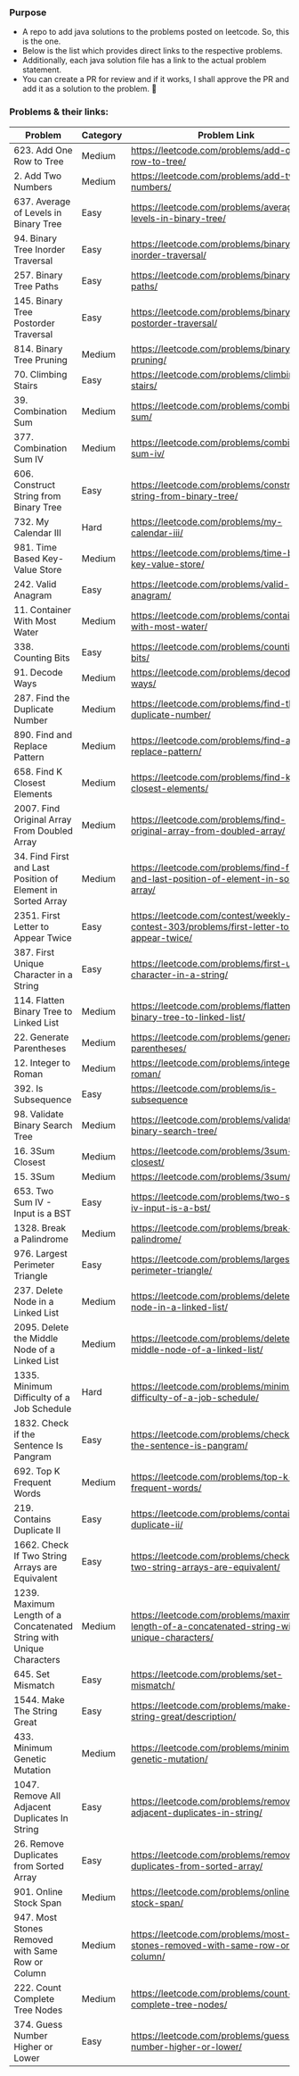 ### Purpose
- A repo to add java solutions to the problems posted on leetcode. So, this is the one.
- Below is the list which provides direct links to the respective problems.
- Additionally, each java solution file has a link to the actual problem statement.
- You can create a PR for review and if it works, I shall approve the PR and add it as a solution to the problem. :slightly_smiling_face:

### Problems & their links:
| Problem | Category | Problem Link |
| ------- | -------- | -------------|
| 623. Add One Row to Tree | Medium | https://leetcode.com/problems/add-one-row-to-tree/ |
| 2. Add Two Numbers | Medium | https://leetcode.com/problems/add-two-numbers/ |
| 637. Average of Levels in Binary Tree | Easy | https://leetcode.com/problems/average-of-levels-in-binary-tree/ |
| 94. Binary Tree Inorder Traversal | Easy | https://leetcode.com/problems/binary-tree-inorder-traversal/ |
| 257. Binary Tree Paths | Easy | https://leetcode.com/problems/binary-tree-paths/ |
| 145. Binary Tree Postorder Traversal | Easy | https://leetcode.com/problems/binary-tree-postorder-traversal/ |
| 814. Binary Tree Pruning | Medium | https://leetcode.com/problems/binary-tree-pruning/ |
| 70. Climbing Stairs | Easy | https://leetcode.com/problems/climbing-stairs/ |
| 39. Combination Sum | Medium | https://leetcode.com/problems/combination-sum/ |
| 377. Combination Sum IV | Medium | https://leetcode.com/problems/combination-sum-iv/ |
| 606. Construct String from Binary Tree | Easy | https://leetcode.com/problems/construct-string-from-binary-tree/ |
| 732. My Calendar III | Hard | https://leetcode.com/problems/my-calendar-iii/ |
| 981. Time Based Key-Value Store | Medium | https://leetcode.com/problems/time-based-key-value-store/ |
| 242. Valid Anagram | Easy | https://leetcode.com/problems/valid-anagram/ |
| 11. Container With Most Water | Medium | https://leetcode.com/problems/container-with-most-water/ |
| 338. Counting Bits | Easy | https://leetcode.com/problems/counting-bits/ |
| 91. Decode Ways | Medium | https://leetcode.com/problems/decode-ways/ |
| 287. Find the Duplicate Number | Medium | https://leetcode.com/problems/find-the-duplicate-number/ |
| 890. Find and Replace Pattern | Medium | https://leetcode.com/problems/find-and-replace-pattern/ |
| 658. Find K Closest Elements | Medium | https://leetcode.com/problems/find-k-closest-elements/ |
| 2007. Find Original Array From Doubled Array | Medium | https://leetcode.com/problems/find-original-array-from-doubled-array/ |
| 34. Find First and Last Position of Element in Sorted Array | Medium | https://leetcode.com/problems/find-first-and-last-position-of-element-in-sorted-array/ |
| 2351. First Letter to Appear Twice | Easy | https://leetcode.com/contest/weekly-contest-303/problems/first-letter-to-appear-twice/ |
| 387. First Unique Character in a String | Easy | https://leetcode.com/problems/first-unique-character-in-a-string/ |
| 114. Flatten Binary Tree to Linked List | Medium | https://leetcode.com/problems/flatten-binary-tree-to-linked-list/ |
| 22. Generate Parentheses | Medium | https://leetcode.com/problems/generate-parentheses/ |
| 12. Integer to Roman | Medium | https://leetcode.com/problems/integer-to-roman/ |
| 392. Is Subsequence | Easy | https://leetcode.com/problems/is-subsequence |
| 98. Validate Binary Search Tree | Medium | https://leetcode.com/problems/validate-binary-search-tree/ |
| 16. 3Sum Closest | Medium | https://leetcode.com/problems/3sum-closest/ |
| 15. 3Sum | Medium | https://leetcode.com/problems/3sum/ |
| 653. Two Sum IV - Input is a BST | Easy | https://leetcode.com/problems/two-sum-iv-input-is-a-bst/ |
| 1328. Break a Palindrome | Medium | https://leetcode.com/problems/break-a-palindrome/ |
| 976. Largest Perimeter Triangle | Easy | https://leetcode.com/problems/largest-perimeter-triangle/ |
| 237. Delete Node in a Linked List | Medium | https://leetcode.com/problems/delete-node-in-a-linked-list/ |
| 2095. Delete the Middle Node of a Linked List | Medium | https://leetcode.com/problems/delete-the-middle-node-of-a-linked-list/ |
| 1335. Minimum Difficulty of a Job Schedule | Hard | https://leetcode.com/problems/minimum-difficulty-of-a-job-schedule/ |
| 1832. Check if the Sentence Is Pangram | Easy | https://leetcode.com/problems/check-if-the-sentence-is-pangram/ |
| 692. Top K Frequent Words | Medium | https://leetcode.com/problems/top-k-frequent-words/ |
| 219. Contains Duplicate II | Easy | https://leetcode.com/problems/contains-duplicate-ii/ |
| 1662. Check If Two String Arrays are Equivalent | Easy | https://leetcode.com/problems/check-if-two-string-arrays-are-equivalent/ |
| 1239. Maximum Length of a Concatenated String with Unique Characters | Medium | https://leetcode.com/problems/maximum-length-of-a-concatenated-string-with-unique-characters/ |
| 645. Set Mismatch | Easy | https://leetcode.com/problems/set-mismatch/ |
| 1544. Make The String Great | Easy | https://leetcode.com/problems/make-the-string-great/description/ |
| 433. Minimum Genetic Mutation | Medium | https://leetcode.com/problems/minimum-genetic-mutation/ |
| 1047. Remove All Adjacent Duplicates In String | Easy | https://leetcode.com/problems/remove-all-adjacent-duplicates-in-string/ |
| 26. Remove Duplicates from Sorted Array | Easy | https://leetcode.com/problems/remove-duplicates-from-sorted-array/ |
| 901. Online Stock Span | Medium | https://leetcode.com/problems/online-stock-span/ |
| 947. Most Stones Removed with Same Row or Column | Medium | https://leetcode.com/problems/most-stones-removed-with-same-row-or-column/ |
| 222. Count Complete Tree Nodes | Medium | https://leetcode.com/problems/count-complete-tree-nodes/ |
| 374. Guess Number Higher or Lower | Easy | https://leetcode.com/problems/guess-number-higher-or-lower/ |



